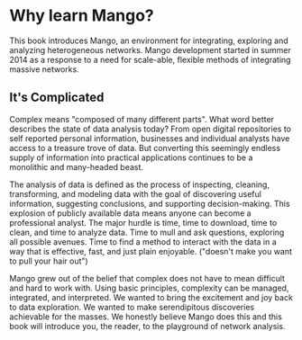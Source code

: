 Why learn Mango?
=======

This book introduces Mango, an environment for integrating, exploring and analyzing heterogeneous networks. Mango development started in summer 2014 as a response to a need for scale-able, flexible methods of integrating massive networks. 

## It's Complicated

Complex means "composed of many different parts". What word better describes the state of data analysis today? From open  digital repositories to self reported personal information, businesses and individual analysts have access to a treasure trove of data. But converting this seemingly endless supply of information into practical applications continues to be a monolithic and many-headed beast.

The analysis of data is defined as the process of inspecting, cleaning, transforming, and modeling data with the goal of discovering useful information, suggesting conclusions, and supporting decision-making.  This explosion of publicly available data means anyone can become a professional analyst. The major hurdle is time, time to download, time to clean, and time to analyze data. Time to mull and ask questions, exploring all possible avenues. Time to find a method to interact with the data in a way that is effective, fast, and just plain enjoyable. ("doesn't make you want to pull your hair out")

Mango grew out of the belief that complex does not have to mean difficult and hard to work with. Using basic principles, complexity can be managed, integrated, and interpreted. We wanted to bring the excitement and joy back to data exploration. We wanted to make serendipitous discoveries achievable for the masses. We honestly believe Mango does this and this book will introduce you, the reader, to the playground of network analysis. 




